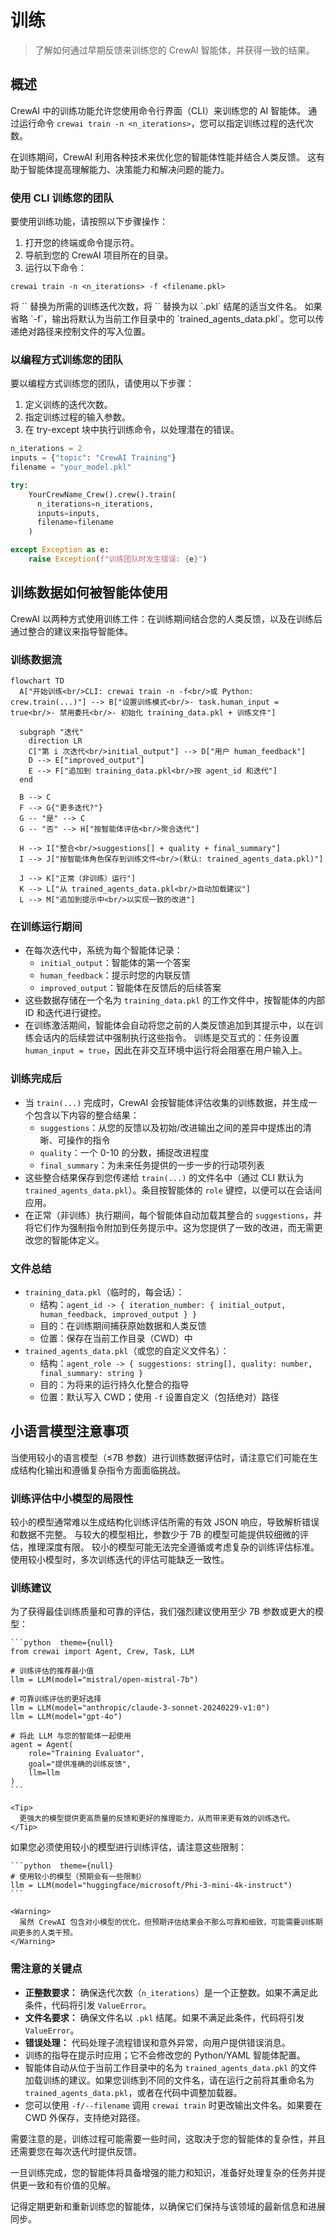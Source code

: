 # 训练

> 了解如何通过早期反馈来训练您的 CrewAI 智能体，并获得一致的结果。

## 概述

CrewAI 中的训练功能允许您使用命令行界面（CLI）来训练您的 AI 智能体。
通过运行命令 `crewai train -n <n_iterations>`，您可以指定训练过程的迭代次数。

在训练期间，CrewAI 利用各种技术来优化您的智能体性能并结合人类反馈。
这有助于智能体提高理解能力、决策能力和解决问题的能力。

### 使用 CLI 训练您的团队

要使用训练功能，请按照以下步骤操作：

1. 打开您的终端或命令提示符。
2. 导航到您的 CrewAI 项目所在的目录。
3. 运行以下命令：

```shell  theme={null}
crewai train -n <n_iterations> -f <filename.pkl>
```

<Tip>
  将 `<n_iterations>` 替换为所需的训练迭代次数，将 `<filename>` 替换为以 `.pkl` 结尾的适当文件名。
</Tip>

<Note>
  如果省略 `-f`，输出将默认为当前工作目录中的 `trained_agents_data.pkl`。您可以传递绝对路径来控制文件的写入位置。
</Note>

### 以编程方式训练您的团队

要以编程方式训练您的团队，请使用以下步骤：

1. 定义训练的迭代次数。
2. 指定训练过程的输入参数。
3. 在 try-except 块中执行训练命令，以处理潜在的错误。

```python Code theme={null}
n_iterations = 2
inputs = {"topic": "CrewAI Training"}
filename = "your_model.pkl"

try:
    YourCrewName_Crew().crew().train(
      n_iterations=n_iterations,
      inputs=inputs,
      filename=filename
    )

except Exception as e:
    raise Exception(f"训练团队时发生错误: {e}")
```

## 训练数据如何被智能体使用

CrewAI 以两种方式使用训练工件：在训练期间结合您的人类反馈，以及在训练后通过整合的建议来指导智能体。

### 训练数据流

```mermaid  theme={null}
flowchart TD
  A["开始训练<br/>CLI: crewai train -n -f<br/>或 Python: crew.train(...)"] --> B["设置训练模式<br/>- task.human_input = true<br/>- 禁用委托<br/>- 初始化 training_data.pkl + 训练文件"]

  subgraph "迭代"
    direction LR
    C["第 i 次迭代<br/>initial_output"] --> D["用户 human_feedback"]
    D --> E["improved_output"]
    E --> F["追加到 training_data.pkl<br/>按 agent_id 和迭代"]
  end

  B --> C
  F --> G{"更多迭代?"}
  G -- "是" --> C
  G -- "否" --> H["按智能体评估<br/>聚合迭代"]

  H --> I["整合<br/>suggestions[] + quality + final_summary"]
  I --> J["按智能体角色保存到训练文件<br/>(默认: trained_agents_data.pkl)"]

  J --> K["正常（非训练）运行"]
  K --> L["从 trained_agents_data.pkl<br/>自动加载建议"]
  L --> M["追加到提示中<br/>以实现一致的改进"]
```

### 在训练运行期间

* 在每次迭代中，系统为每个智能体记录：
  * `initial_output`：智能体的第一个答案
  * `human_feedback`：提示时您的内联反馈
  * `improved_output`：智能体在反馈后的后续答案
* 这些数据存储在一个名为 `training_data.pkl` 的工作文件中，按智能体的内部 ID 和迭代进行键控。
* 在训练激活期间，智能体会自动将您之前的人类反馈追加到其提示中，以在训练会话内的后续尝试中强制执行这些指令。
  训练是交互式的：任务设置 `human_input = true`，因此在非交互环境中运行将会阻塞在用户输入上。

### 训练完成后

* 当 `train(...)` 完成时，CrewAI 会按智能体评估收集的训练数据，并生成一个包含以下内容的整合结果：
  * `suggestions`：从您的反馈以及初始/改进输出之间的差异中提炼出的清晰、可操作的指令
  * `quality`：一个 0-10 的分数，捕捉改进程度
  * `final_summary`：为未来任务提供的一步一步的行动项列表
* 这些整合结果保存到您传递给 `train(...)` 的文件名中（通过 CLI 默认为 `trained_agents_data.pkl`）。条目按智能体的 `role` 键控，以便可以在会话间应用。
* 在正常（非训练）执行期间，每个智能体自动加载其整合的 `suggestions`，并将它们作为强制指令附加到任务提示中。这为您提供了一致的改进，而无需更改您的智能体定义。

### 文件总结

* `training_data.pkl`（临时的，每会话）：
  * 结构：`agent_id -> { iteration_number: { initial_output, human_feedback, improved_output } }`
  * 目的：在训练期间捕获原始数据和人类反馈
  * 位置：保存在当前工作目录（CWD）中
* `trained_agents_data.pkl`（或您的自定义文件名）：
  * 结构：`agent_role -> { suggestions: string[], quality: number, final_summary: string }`
  * 目的：为将来的运行持久化整合的指导
  * 位置：默认写入 CWD；使用 `-f` 设置自定义（包括绝对）路径

## 小语言模型注意事项

<Warning>
  当使用较小的语言模型（≤7B 参数）进行训练数据评估时，请注意它们可能在生成结构化输出和遵循复杂指令方面面临挑战。
</Warning>

### 训练评估中小模型的局限性

<CardGroup cols={2}>
  <Card title="JSON 输出准确性" icon="triangle-exclamation">
    较小的模型通常难以生成结构化训练评估所需的有效 JSON 响应，导致解析错误和数据不完整。
  </Card>

  <Card title="评估质量" icon="chart-line">
    与较大的模型相比，参数少于 7B 的模型可能提供较细微的评估，推理深度有限。
  </Card>

  <Card title="指令遵循" icon="list-check">
    较小的模型可能无法完全遵循或考虑复杂的训练评估标准。
  </Card>

  <Card title="一致性" icon="rotate">
    使用较小模型时，多次训练迭代的评估可能缺乏一致性。
  </Card>
</CardGroup>

### 训练建议

<Tabs>
  <Tab title="最佳实践">
    为了获得最佳训练质量和可靠的评估，我们强烈建议使用至少 7B 参数或更大的模型：

    ```python  theme={null}
    from crewai import Agent, Crew, Task, LLM

    # 训练评估的推荐最小值
    llm = LLM(model="mistral/open-mistral-7b")

    # 可靠训练评估的更好选择
    llm = LLM(model="anthropic/claude-3-sonnet-20240229-v1:0")
    llm = LLM(model="gpt-4o")

    # 将此 LLM 与您的智能体一起使用
    agent = Agent(
        role="Training Evaluator",
        goal="提供准确的训练反馈",
        llm=llm
    )
    ```

    <Tip>
      更强大的模型提供更高质量的反馈和更好的推理能力，从而带来更有效的训练迭代。
    </Tip>
  </Tab>
  <Tab title="小模型使用">
    如果您必须使用较小的模型进行训练评估，请注意这些限制：

    ```python  theme={null}
    # 使用较小的模型（预期会有一些限制）
    llm = LLM(model="huggingface/microsoft/Phi-3-mini-4k-instruct")
    ```

    <Warning>
      虽然 CrewAI 包含对小模型的优化，但预期评估结果会不那么可靠和细致，可能需要训练期间更多的人类干预。
    </Warning>
  </Tab>
</Tabs>

### 需注意的关键点

* **正整数要求：** 确保迭代次数（`n_iterations`）是一个正整数。如果不满足此条件，代码将引发 `ValueError`。
* **文件名要求：** 确保文件名以 `.pkl` 结尾。如果不满足此条件，代码将引发 `ValueError`。
* **错误处理：** 代码处理子流程错误和意外异常，向用户提供错误消息。
* 训练的指导在提示时应用；它不会修改您的 Python/YAML 智能体配置。
* 智能体自动从位于当前工作目录中的名为 `trained_agents_data.pkl` 的文件加载训练的建议。如果您训练到不同的文件名，请在运行之前将其重命名为 `trained_agents_data.pkl`，或者在代码中调整加载器。
* 您可以使用 `-f/--filename` 调用 `crewai train` 时更改输出文件名。如果要在 CWD 外保存，支持绝对路径。

需要注意的是，训练过程可能需要一些时间，这取决于您的智能体的复杂性，并且还需要您在每次迭代时提供反馈。

一旦训练完成，您的智能体将具备增强的能力和知识，准备好处理复杂的任务并提供更一致和有价值的见解。

记得定期更新和重新训练您的智能体，以确保它们保持与该领域的最新信息和进展同步。